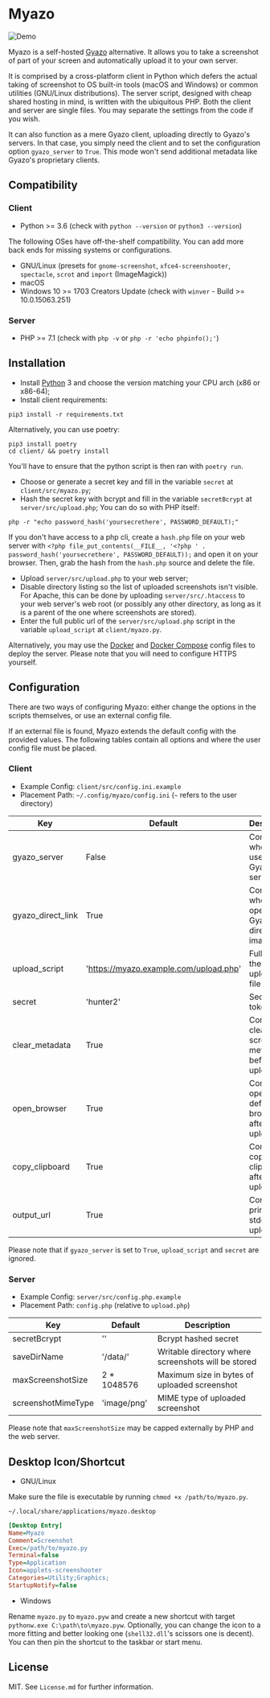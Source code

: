# Myazo

![Demo](https://raw.githubusercontent.com/migueldemoura/myazo/master/demo.gif)

Myazo is a self-hosted [Gyazo] alternative. It allows you to take a screenshot of part of your screen and automatically upload it to your own server.

It is comprised by a cross-platform client in Python which defers the actual taking of screenshot to OS built-in tools (macOS and Windows) or common utilities (GNU/Linux distributions). The server script, designed with cheap shared hosting in mind, is written with the ubiquitous PHP. Both the client and server are single files. You may separate the settings from the code if you wish.

It can also function as a mere Gyazo client, uploading directly to Gyazo's servers. In that case, you simply need the client and to set the configuration option `gyazo_server` to `True`. This mode won't send additional metadata like Gyazo's proprietary clients.

## Compatibility

### Client

* Python >= 3.6 (check with `python --version` or `python3 --version`)

The following OSes have off-the-shelf compatibility. You can add more back ends for missing systems or configurations.

* GNU/Linux (presets for `gnome-screenshot`, `xfce4-screenshooter`, `spectacle`, `scrot` and `import` (ImageMagick))
* macOS
* Windows 10 >= 1703 Creators Update (check with `winver` - Build >= 10.0.15063.251)

### Server

* PHP >= 7.1 (check with `php -v` or `php -r 'echo phpinfo();'`)

## Installation

* Install [Python] 3 and choose the version matching your CPU arch (x86 or x86-64);
* Install client requirements:

```shell
pip3 install -r requirements.txt
```

Alternatively, you can use poetry:

```shell
pip3 install poetry
cd client/ && poetry install
```

You'll have to ensure that the python script is then ran with `poetry run`.

* Choose or generate a secret key and fill in the variable `secret` at `client/src/myazo.py`;
* Hash the secret key with bcrypt and fill in the variable `secretBcrypt` at `server/src/upload.php`;
You can do so with PHP itself:

```shell
php -r "echo password_hash('yoursecrethere', PASSWORD_DEFAULT);"
```

If you don't have access to a php cli, create a `hash.php` file on your web server with `<?php file_put_contents(__FILE__, '<?php ' . password_hash('yoursecrethere', PASSWORD_DEFAULT));` and open it on your browser. Then, grab the hash from the `hash.php` source and delete the file.

* Upload `server/src/upload.php` to your web server;
* Disable directory listing so the list of uploaded screenshots isn't visible. For Apache, this can be done by uploading `server/src/.htaccess` to your web server's web root (or possibly any other directory, as long as it is a parent of the one where screenshots are stored).
* Enter the full public url of the `server/src/upload.php` script in the variable `upload_script` at `client/myazo.py`.

Alternatively, you may use the [Docker] and [Docker Compose] config files to deploy the server. Please note that you will need to configure HTTPS yourself.

## Configuration

There are two ways of configuring Myazo: either change the options in the scripts themselves, or use an external config file.

If an external file is found, Myazo extends the default config with the provided values. The following tables contain all options and where the user config file must be placed.

### Client

* Example Config: `client/src/config.ini.example`
* Placement Path: `~/.config/myazo/config.ini` (`~` refers to the user directory)

| Key                | Default                                | Description                                         |
|--------------------|----------------------------------------|-----------------------------------------------------|
| gyazo_server       | False                                  | Controls whether to use Gyazo's servers             |
| gyazo_direct_link  | True                                   | Controls whether to open Gyazo direct image url     |
| upload_script      | 'https://myazo.example.com/upload.php' | Full path to the upload.php file                    |
| secret             | 'hunter2'                              | Secret token                                        |
| clear_metadata     | True                                   | Controls clearing screenshot metadata before upload |
| open_browser       | True                                   | Controls open url in default browser after upload   |
| copy_clipboard     | True                                   | Controls copy url to clipboard after upload         |
| output_url         | True                                   | Controls print url to stdout after upload           |

Please note that if `gyazo_server` is set to `True`, `upload_script` and `secret` are ignored.

### Server

* Example Config: `server/src/config.php.example`
* Placement Path: `config.php` (relative to `upload.php`)

| Key                | Default                                | Description                                         |
|--------------------|----------------------------------------|-----------------------------------------------------|
| secretBcrypt       | ''                                     | Bcrypt hashed secret                                |
| saveDirName        | '/data/'                               | Writable directory where screenshots will be stored |
| maxScreenshotSize  | 2 * 1048576                            | Maximum size in bytes of uploaded screenshot        |
| screenshotMimeType | 'image/png'                            | MIME type of uploaded screenshot                    |

Please note that `maxScreenshotSize` may be capped externally by PHP and the web server.

## Desktop Icon/Shortcut

* GNU/Linux

Make sure the file is executable by running `chmod +x /path/to/myazo.py`.

`~/.local/share/applications/myazo.desktop`

```ini
[Desktop Entry]
Name=Myazo
Comment=Screenshot
Exec=/path/to/myazo.py
Terminal=false
Type=Application
Icon=applets-screenshooter
Categories=Utility;Graphics;
StartupNotify=false
```

* Windows

Rename `myazo.py` to `myazo.pyw` and create a new shortcut with target `pythonw.exe C:\path\to\myazo.pyw`. Optionally, you can change the icon to a more fitting and better looking one (`shell32.dll`'s scissors one is decent). You can then pin the shortcut to the taskbar or start menu.

## License

MIT. See `License.md` for further information.

[Gyazo]: <https://gyazo.com/>
[Python]: <https://www.python.org/downloads/>
[Docker]: <https://docs.docker.com/>
[Docker Compose]: <https://docs.docker.com/compose/>
